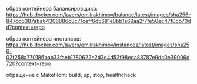 образ контейнера балансировщика:
https://hub.docker.com/layers/emilrakhimov/balance/latest/images/sha256-847cd6387aba64306886c8c71ceff6d5681e8bb1a69aa2f7fe50ec47f0cb70dd?context=repo

образ контейнера инстансов:
https://hub.docker.com/layers/emilrakhimov/instances/latest/images/sha256-02f258a770186bab33faeb1780622e2d3e4d52f98eda88787e9dc0e39006d720?context=repo

обращение с Makefilom:
  build, up, stop, healthcheck 
